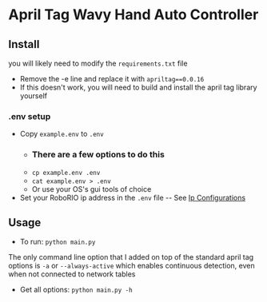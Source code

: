 # April Tag Wavy Hand Auto Controller

## Install
you will likely need to modify the `requirements.txt` file
 - Remove the -e line and replace it with `apriltag==0.0.16`
 - If this doesn't work, you will need to build and install the april tag library yourself

### .env setup
 - Copy `example.env` to `.env`
   - ### There are a few options to do this
   - `cp example.env .env`
   - `cat example.env > .env`
   - Or use your OS's gui tools of choice
 - Set your RoboRIO ip address in the `.env` file -- See [Ip Configurations](https://docs.wpilib.org/en/latest/docs/networking/networking-introduction/ip-configurations.html)


## Usage
 - To run: `python main.py`

The only command line option that I added on top of the standard april tag options is `-a` or `--always-active` which enables continuous detection, even when not connected to network tables

 - Get all options: `python main.py -h`

